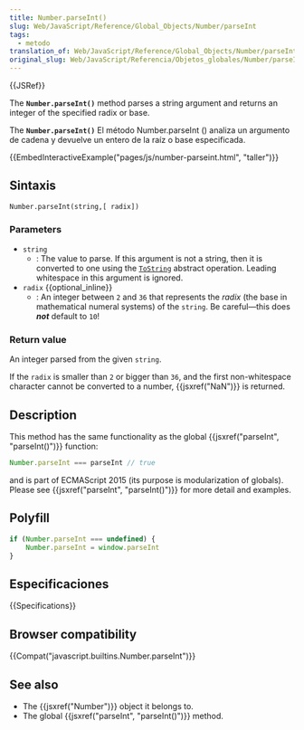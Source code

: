 ```yaml
---
title: Number.parseInt()
slug: Web/JavaScript/Reference/Global_Objects/Number/parseInt
tags:
  - metodo
translation_of: Web/JavaScript/Reference/Global_Objects/Number/parseInt
original_slug: Web/JavaScript/Referencia/Objetos_globales/Number/parseInt
---
```


{{JSRef}}

The **`Number.parseInt()`** method parses a string argument and returns an integer of the specified radix or base.

The **`Number.parseInt()`** El método Number.parseInt () analiza un argumento de cadena y devuelve un entero de la raíz o base especificada.

{{EmbedInteractiveExample("pages/js/number-parseint.html", "taller")}}

## Sintaxis

```
Number.parseInt(string,[ radix])
```

### Parameters

- `string`
  - : The value to parse. If this argument is not a string, then it is converted to one using the [`ToString`](https://tc39.es/ecma262/#sec-tostring) abstract operation. Leading whitespace in this argument is ignored.
- `radix` {{optional_inline}}
  - : An integer between `2` and `36` that represents the _radix_ (the base in mathematical numeral systems) of the `string`. Be careful—this does **_not_** default to `10`!

### Return value

An integer parsed from the given `string`.

If the `radix` is smaller than `2` or bigger than `36`, and the first non-whitespace character cannot be converted to a number, {{jsxref("NaN")}} is returned.

## Description

This method has the same functionality as the global {{jsxref("parseInt", "parseInt()")}} function:

```js
Number.parseInt === parseInt // true
```

and is part of ECMAScript 2015 (its purpose is modularization of globals). Please see {{jsxref("parseInt", "parseInt()")}} for more detail and examples.

## Polyfill

```js
if (Number.parseInt === undefined) {
    Number.parseInt = window.parseInt
}
```

## Especificaciones

{{Specifications}}

## Browser compatibility

{{Compat("javascript.builtins.Number.parseInt")}}

## See also

- The {{jsxref("Number")}} object it belongs to.
- The global {{jsxref("parseInt", "parseInt()")}} method.
